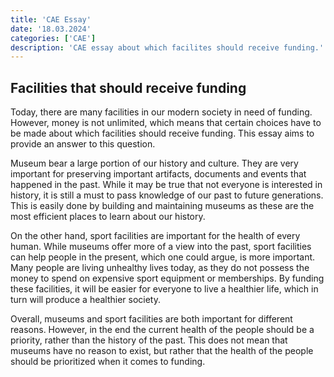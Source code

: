```yaml
---
title: 'CAE Essay'
date: '18.03.2024'
categories: ['CAE']
description: 'CAE essay about which facilites should receive funding.'
---
```



## Facilities that should receive funding

Today, there are many facilities in our modern society in need of funding. However, money is not
unlimited, which means that certain choices have to be made about which facilities should receive
funding. This essay aims to provide an answer to this question.

Museum bear a large portion of our history and culture. They are very important for preserving
important artifacts, documents and events that happened in the past. While it may be true that not
everyone is interested in history, it is still a must to pass knowledge of our past to future
generations. This is easily done by building and maintaining museums as these are the most efficient
places to learn about our history. 

On the other hand, sport facilities are important for the health of every human. While museums offer
more of a view into the past, sport facilities can help people in the present, which one could
argue, is more important. Many people are living unhealthy lives today, as they do not possess the
money to spend on expensive sport equipment or memberships. By funding these facilities, it will be
easier for everyone to live a healthier life, which in turn will produce a healthier society.

Overall, museums and sport facilities are both important for different reasons. However, in the end
the current health of the people should be a priority, rather than the history of the past. This
does not mean that museums have no reason to exist, but rather that the health of the people should
be prioritized when it comes to funding. 
